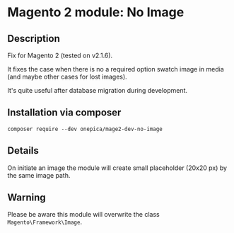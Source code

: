 # Magento 2 module: No Image 

## Description
Fix for Magento 2 (tested on v2.1.6).

It fixes the case when there is no a required option swatch image in media (and maybe other cases for lost images).

It's quite useful after database migration during development.

## Installation via composer
```
composer require --dev onepica/mage2-dev-no-image
```

## Details
On initiate an image the module will create small placeholder (20x20 px) by the same image path.

## Warning
Please be aware this module will overwrite the class `Magento\Framework\Image`.


